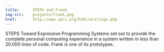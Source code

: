 ```yaml
---
title:      STEPS and Frank
img-src:    projects/frank.png
href:       http://www.vpri.org/html/writings.php
---
```

STEPS Toward Expressive Programming Systems set out to provide the complete personal computing experience in a system written in less than 20.000 lines of code. Frank is one of its prototypes.
